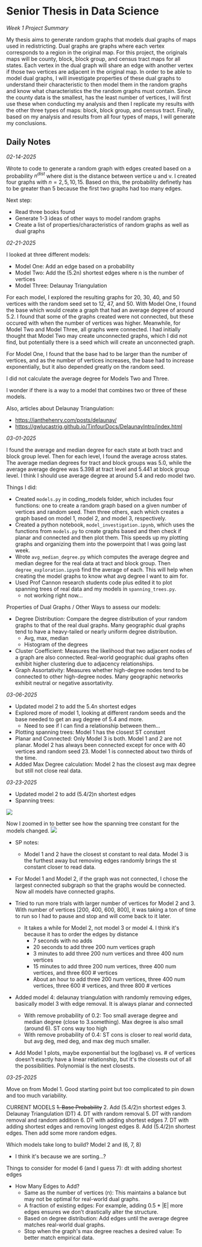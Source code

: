 # Senior Thesis in Data Science

_Week 1 Project Summary_

My thesis aims to generate random graphs that models dual graphs of maps used in redistricting. Dual graphs are graphs where each vertex corresponds to a region in the original map. For this project, the originals maps will be county, block, block group, and census tract maps for all states. Each vertex in the dual graph will share an edge with another vertex if those two vertices are adjacent in the original map. In order to be able to model dual graphs, I will investigate properties of these dual graphs to understand their characteristic to then model them in the random graphs and know what characteristics the the random graphs must contain. Since the county data is the smallest, has the least number of vertices, I will first use these when conducting my analysis and then I replicate my results with the other three types of maps: block, block group, and census tract. Finally, based on my analysis and results from all four types of maps, I will generate my conclusions.


## Daily Notes

_02-14-2025_

Wrote to code to generate a random graph with edges created based on a probability $n^{dist}$ where dist is the distance between vertice u and v. I created four graphs with $n = 2,5,10,15$. Based on this, the probability definetly has to be greater than 5 because the first two graphs had too many edges.

Next step:
- Read three books found
- Generate 1-3 ideas of other ways to model random graphs
- Create a list of properties/characteristics of random graphs as well as dual graphs

_02-21-2025_

I looked at three different models:
- Model One: Add an edge based on a probability
- Model Two: Add the (5.2n) shortest edges where n is the number of vertices
- Model Three: Delaunay Triangulation

For each model, I explored the resulting graphs for 20, 30, 40, and 50 vertices with the random seed set to 12, 47, and 50. With Model One, I found the base which would create a graph that had an average degree of around 5.2. I found that some of the graphs created were not connected, but these occured with when the number of vertices was higher. Meanwhile, for Model Two and Model Three, all graphs were connected. I had initially thought that Model Two may create unconnected graphs, which I did not find, but potentially there is a seed which will create an unconnected graph.

For Model One, I found that the base had to be larger than the number of vertices, and as the number of vertices increases, the base had to increase exponentially, but it also depended greatly on the random seed.

I did not calculate the average degree for Models Two and Three.

I wonder if there is a way to a model that combines two or three of these models. 

Also, articles about Delaunay Triangulation:
- https://ianthehenry.com/posts/delaunay/
- https://gwlucastrig.github.io/TinfourDocs/DelaunayIntro/index.html

_03-01-2025_

I found the average and median degree for each state at both tract and block group level. Then for each level, I found the average across states. The average median degrees for tract and block groups was 5.0, while the average average degree was 5.398 at tract level and 5.441 at block group level. I think I should use average degree at around 5.4 and redo model two.

Things I did:
- Created `models.py` in coding_models folder, which includes four functions: one to create a random graph based on a given number of vertices and random seed. Then three others, each which creates a graph based on model 1, model 2, and model 3, respectively.
- Created a python notebook, `model_investigation.ipynb`, which uses the functions from `models.py` to create graphs based and then check if planar and connected and then plot them. This speeds up my plotting graphs and organizing them into the powerpoint that I was going last week.
- Wrote `avg_median_degree.py` which computes the average degree and median degree for the real data at tract and block group. Then `degree_exploration.ipynb` find the average of each. This will help when creating the model graphs to know what avg degree I want to aim for.
- Used Prof Cannon research students code plus edited it to plot spanning trees of real data and my models in `spanning_trees.py`.
    - not working right now...

Properties of Dual Graphs / Other Ways to assess our models:
- Degree Distribution: Compare the degree distribution of your random graphs to that of the real dual graphs. Many geographic dual graphs tend to have a heavy-tailed or nearly uniform degree distribution.
    - Avg, max, median
    - Histogram of the degrees
- Cluster Coefficient: Measures the likelihood that two adjacent nodes of a graph are also connected. Real-world geographic dual graphs often exhibit higher clustering due to adjacency relationships.
- Graph Assortativity: Measures whether high-degree nodes tend to be connected to other high-degree nodes. Many geographic networks exhibit neutral or negative assortativity.

_03-06-2025_

- Updated model 2 to add the 5.4n shortest edges
- Explored more of model 1, looking at different random seeds and the base needed to get an avg degree of 5.4 and more.
    - Need to see if I can find a relationship between them...
- Plotting spanning trees: Model 1 has the closest ST constant
- Planar and Connected: Only Model 3 is both. Model 1 and 2 are not planar. Model 2 has always been connected except for once with 40 vertices and random seed 23. Model 1 is connected about two thirds of the time.
- Added Max Degree calculation: Model 2 has the closest avg max degree but still not close real data.


_03-23-2025_

- Updated model 2 to add (5.4/2)n shortest edges
- Spanning trees:
<img src=imgs/st_cons/st_cons_real_data_vs_models.png>

Now I zoomed in to better see how the spanning tree constant for the models changed.
<img src=imgs/st_cons/st_cons_zoomed_in_real_data_vs_models.png>

- SP notes:
    - Model 1 and 2 have the closest st constant to real data. Model 3 is the furthest away but removing edges randomly brings the st constant closer to read data.

- For Model 1 and Model 2, if the graph was not connected, I chose the largest connected subgraph so that the graphs would be connected. Now all models have connected graphs.

- Tried to run more trials with larger number of vertices for Model 2 and 3. With number of vertices [200, 400, 600, 800], it was taking a ton of time to run so I had to pause and stop and will come back to it later.
    - It takes a while for Model 2, not model 3 or model 4. I think it's because it has to order the edges by distance
        - 7 seconds with no adds
        - 20 seconds to add three 200 num vertices graph
        - 3 minutes to add three 200 num vertices and three 400 num vertices
        - 15 minutes to add three 200 num vertices, three 400 num vertices, and three 600 # vertices
        - About an hour to add three 200 num vertices, three 400 num vertices, three 600 # vertices, and three 800 # vertices

- Added model 4: delaunay triangulation with randomly removing edges, basically model 3 with edge removal. It is always planar and connected
    - With remove probability of 0.2: Too small average degree and median degree (close to 3.something). Max degree is also small (around 6). ST cons way too high
    - With remove probability of 0.4: ST cons is closer to real world data, but avg deg, med deg, and max deg much smaller.

- Add Model 1 plots, maybe exponential but the log(base) vs. # of vertices doesn't exactly have a linear relationship, but it's the closests out of all the possibilities. Polynomial is the next closests.

_03-25-2025_

Move on from Model 1. Good starting point but too complicated to pin down and too much variability.

CURRENT MODELS
~~1. Base Probability~~
2. Add (5.4/2)n shortest edges
3. Delaunay Triangulation (DT)
4. DT with random removal
5. DT with random removal and random addition
6. DT with adding shortest edges
7. DT with adding shortest edges and removing longest edges
8. Add (5.4/2)n shortest edges. Then add some more random edges.

Which models take long to build?
Model 2 and (6, 7, 8)
- I think it's because we are sorting...?


Things to consider for model 6 (and I guess 7): dt with adding shortest edges
- How Many Edges to Add?
    - Same as the number of vertices (n): This maintains a balance but may not be optimal for real-world dual graphs.
    - A fraction of existing edges: For example, adding 0.5 * |E| more edges ensures we don’t drastically alter the structure.
    - Based on degree distribution: Add edges until the average degree matches real-world dual graphs.
    - Stop when the graph's max degree reaches a desired value: To better match empirical data.
